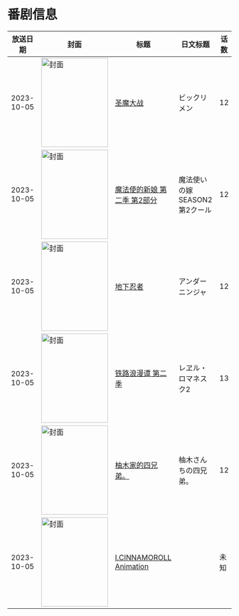 # 番剧信息

|放送日期|封面|标题|日文标题|话数|评分|评分人数|
|---|---|---|---|---|---|---|
|2023-10-05|<img src="https://lain.bgm.tv/pic/cover/c/37/4b/427568_Zo7c7.jpg" alt="封面" style="width:150px;height:200px;object-fit:cover;">|[圣魔大战](https://bangumi.tv/subject/427568)|ビックリメン|12|4.6|97人评分|
|2023-10-05|<img src="https://lain.bgm.tv/pic/cover/c/95/06/442523_Nf71c.jpg" alt="封面" style="width:150px;height:200px;object-fit:cover;">|[魔法使的新娘 第二季 第2部分](https://bangumi.tv/subject/442523)|魔法使いの嫁 SEASON2 第2クール|12|6.5|688人评分|
|2023-10-05|<img src="https://lain.bgm.tv/pic/cover/c/c1/4c/348220_OwnzX.jpg" alt="封面" style="width:150px;height:200px;object-fit:cover;">|[地下忍者](https://bangumi.tv/subject/348220)|アンダーニンジャ|12|6.6|1501人评分|
|2023-10-05|<img src="https://lain.bgm.tv/pic/cover/c/db/74/404284_f1616.jpg" alt="封面" style="width:150px;height:200px;object-fit:cover;">|[铁路浪漫谭 第二季](https://bangumi.tv/subject/404284)|レヱル・ロマネスク2|13|5.1|142人评分|
|2023-10-05|<img src="https://lain.bgm.tv/pic/cover/c/3a/74/432651_fzzy2.jpg" alt="封面" style="width:150px;height:200px;object-fit:cover;">|[柚木家的四兄弟。](https://bangumi.tv/subject/432651)|柚木さんちの四兄弟。|12|6.7|334人评分|
|2023-10-05|<img src="https://lain.bgm.tv/pic/cover/c/6e/25/458110_4N7es.jpg" alt="封面" style="width:150px;height:200px;object-fit:cover;">|[I.CINNAMOROLL Animation](https://bangumi.tv/subject/458110)||未知|6.6|14人评分|
